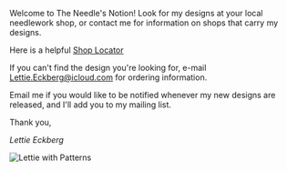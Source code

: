 Welcome to The Needle's Notion! Look for my designs at your local needlework shop, or contact me for information on shops that carry my designs.

Here is a helpful [Shop Locator](http://hoffmandis.com/ShopLocator)

If you can't find the design you're looking for, e-mail [Lettie.Eckberg@icloud.com](mailto:Lettie.Eckberg@icloud.com) for ordering information.

Email me if you would like to be notified whenever my new designs are released, and I'll add you to my mailing list.

Thank you,

*Lettie Eckberg*

![Lettie with Patterns](images/NN_Lettie_c.jpg "Lettie with Patterns")
